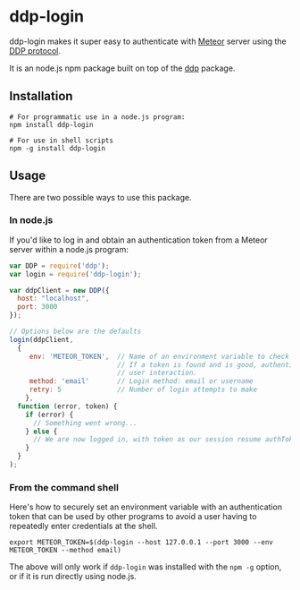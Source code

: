 ddp-login
====================================

ddp-login makes it super easy to authenticate with [Meteor](https://www.meteor.com/) server using the [DDP protocol](https://github.com/meteor/meteor/blob/master/packages/livedata/DDP.md).

It is an node.js npm package built on top of the [ddp](https://www.npmjs.org/package/ddp) package.

## Installation

```
# For programmatic use in a node.js program:
npm install ddp-login

# For use in shell scripts
npm -g install ddp-login
```

## Usage

There are two possible ways to use this package.

### In node.js

If you'd like to log in and obtain an authentication token from a Meteor server within a node.js program:

```js
var DDP = require('ddp');
var login = require('ddp-login');

var ddpClient = new DDP({
  host: "localhost",
  port: 3000
});

// Options below are the defaults
login(ddpClient,
  {
     env: 'METEOR_TOKEN',  // Name of an environment variable to check for a good token
                           // If a token is found and is good, authentication will require no
                           // user interaction.
     method: 'email'       // Login method: email or username
     retry: 5              // Number of login attempts to make
	},
  function (error, token) {
    if (error) {
      // Something went wrong...
    } else {
      // We are now logged in, with token as our session resume authToken...
    }
  }
);
```

### From the command shell

Here's how to securely set an environment variable with an authentication token that can be used by other programs to avoid a user having to repeatedly enter credentials at the shell.

```
export METEOR_TOKEN=$(ddp-login --host 127.0.0.1 --port 3000 --env METEOR_TOKEN --method email)
```
The above will only work if `ddp-login` was installed with the `npm -g` option, or if it is run directly using node.js.


